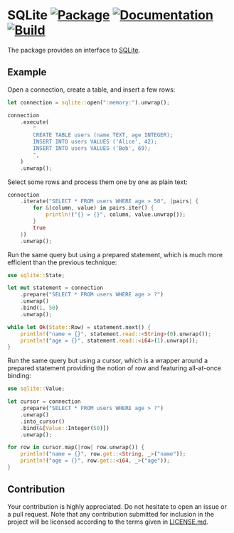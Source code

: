 # SQLite [![Package][package-img]][package-url] [![Documentation][documentation-img]][documentation-url] [![Build][build-img]][build-url]

The package provides an interface to [SQLite].

## Example

Open a connection, create a table, and insert a few rows:

```rust
let connection = sqlite::open(":memory:").unwrap();

connection
    .execute(
        "
        CREATE TABLE users (name TEXT, age INTEGER);
        INSERT INTO users VALUES ('Alice', 42);
        INSERT INTO users VALUES ('Bob', 69);
        ",
    )
    .unwrap();
```

Select some rows and process them one by one as plain text:

```rust
connection
    .iterate("SELECT * FROM users WHERE age > 50", |pairs| {
        for &(column, value) in pairs.iter() {
            println!("{} = {}", column, value.unwrap());
        }
        true
    })
    .unwrap();
```

Run the same query but using a prepared statement, which is much more efficient
than the previous technique:

```rust
use sqlite::State;

let mut statement = connection
    .prepare("SELECT * FROM users WHERE age > ?")
    .unwrap()
    .bind(1, 50)
    .unwrap();

while let Ok(State::Row) = statement.next() {
    println!("name = {}", statement.read::<String>(0).unwrap());
    println!("age = {}", statement.read::<i64>(1).unwrap());
}
```

Run the same query but using a cursor, which is a wrapper around a prepared
statement providing the notion of row and featuring all-at-once binding:

```rust
use sqlite::Value;

let cursor = connection
    .prepare("SELECT * FROM users WHERE age > ?")
    .unwrap()
    .into_cursor()
    .bind(&[Value::Integer(50)])
    .unwrap();

for row in cursor.map(|row| row.unwrap()) {
    println!("name = {}", row.get::<String, _>("name"));
    println!("age = {}", row.get::<i64, _>("age"));
}
```

## Contribution

Your contribution is highly appreciated. Do not hesitate to open an issue or a
pull request. Note that any contribution submitted for inclusion in the project
will be licensed according to the terms given in [LICENSE.md](LICENSE.md).

[SQLite]: https://www.sqlite.org

[build-img]: https://github.com/stainless-steel/sqlite/workflows/build/badge.svg
[build-url]: https://github.com/stainless-steel/sqlite/actions/workflows/build.yml
[documentation-img]: https://docs.rs/sqlite/badge.svg
[documentation-url]: https://docs.rs/sqlite
[package-img]: https://img.shields.io/crates/v/sqlite.svg
[package-url]: https://crates.io/crates/sqlite
